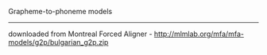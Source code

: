 Grapheme-to-phoneme models
_____________
downloaded from Montreal Forced Aligner - http://mlmlab.org/mfa/mfa-models/g2p/bulgarian_g2p.zip
